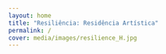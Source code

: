 ```yaml
---
layout: home
title: "Resiliência: Residência Artística"
permalink: /
cover: media/images/resilience_H.jpg
---
```

